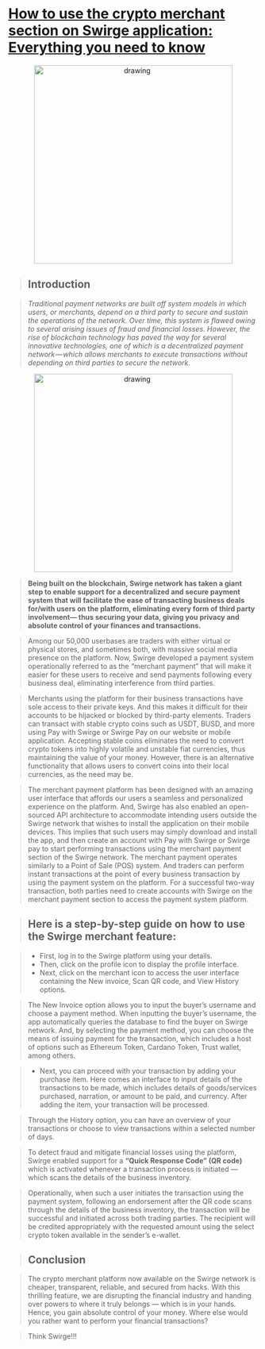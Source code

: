 # [How to use the crypto merchant section on Swirge application: Everything you need to know](https://swirgenetwork.medium.com/a-crypto-merchant-section-on-the-swirge-application-what-you-need-to-know-5e4065c5405f)
<p align="center">
  <img src="https://miro.medium.com/max/1400/1*C12Ik1dnkhFLgGdhFbgVCw@2x.webp" alt="drawing" width="400" />
</p>

> ## Introduction

> *Traditional payment networks are built off system models in which users, or merchants, depend on a third party to secure and sustain the operations of the network. Over time, this system is flawed owing to several arising issues of fraud and financial losses. However, the rise of blockchain technology has paved the way for several innovative technologies, one of which is a decentralized payment network — which allows merchants to execute transactions without depending on third parties to secure the network.*

<p align="center">
  <img src="https://miro.medium.com/max/640/1*5llWFzHJi-WbTSVA5_uFrA@2x.webp" alt="drawing" width="400" />
</p>

> **Being built on the blockchain, Swirge network has taken a giant step to enable support for a decentralized and secure payment system that will facilitate the ease of transacting business deals for/with users on the platform, eliminating every form of third party involvement— thus securing your data, giving you privacy and absolute control of your finances and transactions.**

> Among our 50,000 userbases are traders with either virtual or physical stores, and sometimes both, with massive social media presence on the platform. Now, Swirge developed a payment system operationally referred to as the “merchant payment” that will make it easier for these users to receive and send payments following every business deal, eliminating interference from third parties.

> Merchants using the platform for their business transactions have sole access to their private keys. And this makes it difficult for their accounts to be hijacked or blocked by third-party elements. Traders can transact with stable crypto coins such as USDT, BUSD, and more using Pay with Swirge or Swirge Pay on our website or mobile application. Accepting stable coins eliminates the need to convert crypto tokens into highly volatile and unstable fiat currencies, thus maintaining the value of your money. However, there is an alternative functionality that allows users to convert coins into their local currencies, as the need may be.

> The merchant payment platform has been designed with an amazing user interface that affords our users a seamless and personalized experience on the platform. And, Swirge has also enabled an open-sourced API architecture to accommodate intending users outside the Swirge network that wishes to install the application on their mobile devices. This implies that such users may simply download and install the app, and then create an account with Pay with Swirge or Swirge pay to start performing transactions using the merchant payment section of the Swirge network.
The merchant payment operates similarly to a Point of Sale (POS) system. And traders can perform instant transactions at the point of every business transaction by using the payment system on the platform. For a successful two-way transaction, both parties need to create accounts with Swirge on the merchant payment section to access the payment system platform.

> ## Here is a step-by-step guide on how to use the Swirge merchant feature:

> - First, log in to the Swirge platform using your details.
> - Then, click on the profile icon to display the profile interface.
> - Next, click on the merchant icon to access the user interface containing the New invoice, Scan QR code, and View History options. 

>   The New Invoice option allows you to input the buyer’s username and choose a payment method. When inputting the buyer’s username, the app automatically queries the database to find the buyer on Swirge network.
>  And, by selecting the payment method, you can choose the means of issuing payment for the transaction, which includes a host of options such as Ethereum Token, Cardano Token, Trust wallet, among others.

> - Next, you can proceed with your transaction by adding your purchase item. Here comes an interface to input details of the transactions to be made, which includes details of goods/services purchased, narration, or amount to be paid, and currency. After adding the item, your transaction will be processed.

>  Through the History option, you can have an overview of your transactions or choose to view transactions within a selected number of days.

> To detect fraud and mitigate financial losses using the platform, Swirge enabled support for a **“Quick Response Code” (QR code)** which is activated whenever a transaction process is initiated — which scans the details of the business inventory. 

> Operationally, when such a user initiates the transaction using the payment system, following an endorsement after the QR code scans through the details of the business inventory, the transaction will be successful and initiated across both trading parties. The recipient will be credited appropriately with the requested amount using the select crypto token available in the sender’s e-wallet.

> ## Conclusion

> The crypto merchant platform now available on the Swirge network is cheaper, transparent, reliable, and secured from hacks. With this thrilling feature, we are disrupting the financial industry and handing over powers to where it truly belongs — which is in your hands. Hence, you gain absolute control of your money. Where else would you rather want to perform your financial transactions?

> Think Swirge!!!
